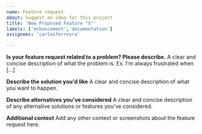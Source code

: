 ```yaml
---
name: Feature request
about: Suggest an idea for this project
title: 'New Proposed Feature "X"'
labels: ['enhancement','documentation']
assignees: 'carlosferreyra'

---
```


**Is your feature request related to a problem? Please describe.**
A clear and concise description of what the problem is. Ex. I'm always frustrated when [...]

**Describe the solution you'd like**
A clear and concise description of what you want to happen.

**Describe alternatives you've considered**
A clear and concise description of any alternative solutions or features you've considered.

**Additional context**
Add any other context or screenshots about the feature request here.

